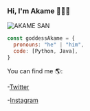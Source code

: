 ### Hi, I'm Akame 👋👨‍💻
![AKAME SAN](https://user-images.githubusercontent.com/122117784/222980495-28b2cb96-c083-42db-9afc-947cd0d4e3f0.jpg)
```js
const goddessAkame = {
  pronouns: "he" | "him",
  code: [Python, Java],
}
```

You can find me 🌎:

-[Twitter](https://twitter.com/mrx_unknw)

-[Instagram](https://instagram.com/akame.py)

<!--
**goddessAkame/goddessAkame** is a ✨ _special_ ✨ repository because its `README.md` (this file) appears on your GitHub profile.

Here are some ideas to get you started:

- 🔭 I’m currently working on ...
- 🌱 I’m currently learning ...
- 👯 I’m looking to collaborate on ...
- 🤔 I’m looking for help with ...
- 💬 Ask me about ...
- 📫 How to reach me: ...
- 😄 Pronouns: ...
- ⚡ Fun fact: ...
-->
